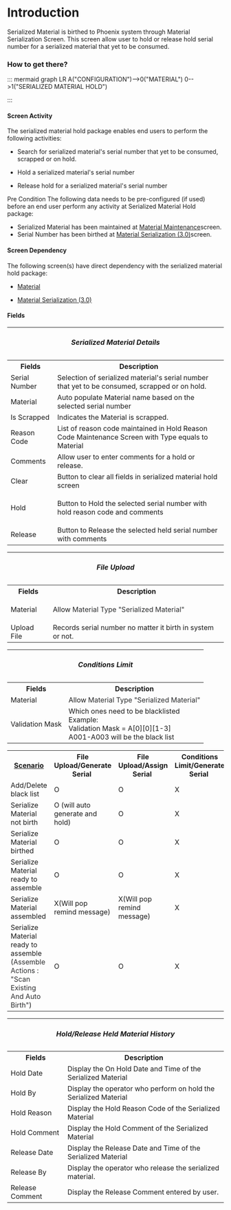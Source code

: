 # Introduction

Serialized Material is birthed to Phoenix system through Material Serialization Screen. This screen allow user to hold or release hold serial number for a serialized material that yet to be consumed.


### How to get there?



::: mermaid
graph LR
A("CONFIGURATION")-->0("MATERIAL")
0-->1("SERIALIZED MATERIAL HOLD")

:::


#### Screen Activity


The serialized material hold package enables end users to perform the following activities:

- Search for serialized material's serial number that yet to be consumed, scrapped or on hold.

- Hold a serialized material's serial number

- Release hold for a serialized material's serial number

Pre Condition
The following data needs to be pre-configured (if used) before an end user perform any activity at Serialized Material Hold package: 

- Serialized Material has been maintained at
[Material Maintenance](/iFactory-JGP-MES/iFactory-JGP-MES-Home/iFactory-JGP-MS/CONTENT/Product/Material.md)screen.
- Serial Number has been birthed at
[Material Serialization (3.0)](/iFactory-JGP-MES/iFactory-JGP-MES-Home/iFactory-JGP-MS/CONTENT/Product/Material/Material-Serialization-(3.0).md)screen. 

#### Screen Dependency


The following screen(s) have direct dependency with the serialized material hold package:

- [Material](/iFactory-JGP-MES/iFactory-JGP-MES-Home/iFactory-JGP-MS/CONTENT/Product/Material.md)

- [Material Serialization (3.0)](/iFactory-JGP-MES/iFactory-JGP-MES-Home/iFactory-JGP-MS/CONTENT/Product/Material/Material-Serialization-(3.0).md)


#### Fields


<table class="wrapped confluenceTable"><colgroup><col /><col /></colgroup><tbody><tr><td colspan="2" class="confluenceTd"><h5 style="text-align: center;" id="SerializedMaterialHold-SerializedMaterialDetails"><strong>Serialized Material Details</strong></h5></td></tr><tr><th class="confluenceTh">Fields</th><th class="confluenceTh">Description</th></tr><tr><td class="confluenceTd">Serial Number</td><td class="confluenceTd">Selection of serialized material's serial number that yet to be consumed, scrapped or on hold.</td></tr><tr><td class="confluenceTd">Material</td><td class="confluenceTd">Auto populate Material name based on the selected serial number</td></tr><tr><td class="confluenceTd">Is Scrapped</td><td class="confluenceTd">Indicates the Material is scrapped.</td></tr><tr><td colspan="1" class="confluenceTd">Reason Code</td><td colspan="1" class="confluenceTd">List of reason code maintained in Hold Reason Code Maintenance Screen with Type equals to Material</td></tr><tr><td colspan="1" class="confluenceTd">Comments</td><td colspan="1" class="confluenceTd">Allow user to enter comments for a hold or release.</td></tr><tr><td colspan="1" class="confluenceTd">Clear</td><td colspan="1" class="confluenceTd">Button to clear all fields in serialized material hold screen</td></tr><tr><td colspan="1" class="confluenceTd">Hold</td><td colspan="1" class="confluenceTd"><p>Button to Hold the selected serial number with hold reason code and comments</p></td></tr><tr><td colspan="1" class="confluenceTd">Release</td><td colspan="1" class="confluenceTd">Button to Release the selected held serial number with comments</td></tr></tbody></table>

<table class="wrapped confluenceTable"><colgroup><col /><col /></colgroup><tbody><tr><td colspan="2" class="confluenceTd"><h5 style="text-align: center;" id="SerializedMaterialHold-FileUpload"><strong>File Upload</strong></h5></td></tr><tr><th class="confluenceTh">Fields</th><th class="confluenceTh">Description</th></tr><tr><td class="confluenceTd">Material</td><td class="confluenceTd"><p>Allow <span style="color: rgb(45,46,47);letter-spacing: 0.0px;">Material Type "Serialized Material"</span></p></td></tr><tr><td class="confluenceTd">Upload File</td><td class="confluenceTd">Records serial number no matter it birth in system or not.</td></tr></tbody></table>

<table class="wrapped confluenceTable"><colgroup><col /><col /></colgroup><tbody><tr><td colspan="2" class="confluenceTd"><h5 style="text-align: center;" id="SerializedMaterialHold-ConditionsLimit"><strong>Conditions Limit</strong></h5></td></tr><tr><th class="confluenceTh">Fields</th><th class="confluenceTh">Description</th></tr><tr><td class="confluenceTd">Material</td><td class="confluenceTd">Allow <span style="color: rgb(45,46,47);">Material Type "Serialized Material"</span></td></tr><tr><td class="confluenceTd">Validation Mask</td><td class="confluenceTd">Which ones need to be blacklisted<br />Example: <br />Validation Mask = A[0][0][1-3]<br />A001-A003 will be the black list</td></tr></tbody></table>





<table class="wrapped confluenceTable"><colgroup><col /><col /><col /><col /><col /></colgroup><tbody><tr><th class="confluenceTh"><strong><u>Scenario</u></strong></th><th class="confluenceTh">File Upload/Generate Serial </th><th class="confluenceTh">File Upload/Assign Serial </th><th class="confluenceTh">Conditions Limit/Generate Serial </th><th class="confluenceTh">Conditions Limit/Assign Serial </th></tr><tr><td class="confluenceTd">Add/Delete black list</td><td class="confluenceTd">O</td><td class="confluenceTd">O</td><td class="confluenceTd">X</td><td class="confluenceTd">O</td></tr><tr><td class="confluenceTd"><span>Serialize Material not birth</span></td><td class="confluenceTd">O (will auto generate and hold)</td><td class="confluenceTd">O</td><td class="confluenceTd">X</td><td class="confluenceTd">O</td></tr><tr><td class="confluenceTd"><span>Serialize Material birthed</span></td><td class="confluenceTd">O</td><td class="confluenceTd">O</td><td class="confluenceTd">X</td><td class="confluenceTd">X</td></tr><tr><td class="confluenceTd"><span>Serialize Material ready to assemble</span></td><td class="confluenceTd">O</td><td class="confluenceTd">O</td><td class="confluenceTd">X</td><td class="confluenceTd">O</td></tr><tr><td class="confluenceTd"><span>Serialize Material assembled</span></td><td class="confluenceTd">X(Will pop remind message)</td><td class="confluenceTd">X(Will pop remind message)</td><td class="confluenceTd">X</td><td class="confluenceTd">X</td></tr><tr><td class="confluenceTd"><span>Serialize Material ready to assemble<br />(<span style="color: rgb(45,46,47);">Assemble Actions : "Scan Existing And Auto Birth"</span>)</span></td><td class="confluenceTd">O</td><td class="confluenceTd">O</td><td class="confluenceTd">X</td><td class="confluenceTd">O</td></tr></tbody></table>



<table class="wrapped confluenceTable"><colgroup><col /><col /></colgroup><tbody><tr><td colspan="2" class="confluenceTd"><h5 style="text-align: center;" id="SerializedMaterialHold-Hold/ReleaseHeldMaterialHistory">Hold/Release Held Material History</h5></td></tr><tr><th class="confluenceTh">Fields</th><th class="confluenceTh"><strong>Description</strong></th></tr><tr><td class="confluenceTd">Hold Date</td><td class="confluenceTd">Display the On Hold Date and Time of the Serialized Material</td></tr><tr><td class="confluenceTd">Hold By</td><td class="confluenceTd">Display the operator who perform on hold the Serialized Material</td></tr><tr><td class="confluenceTd">Hold Reason</td><td class="confluenceTd">Display the Hold Reason Code of the Serialized Material</td></tr><tr><td colspan="1" class="confluenceTd">Hold Comment</td><td colspan="1" class="confluenceTd">Display the Hold Comment of the Serialized Material</td></tr><tr><td colspan="1" class="confluenceTd">Release Date</td><td colspan="1" class="confluenceTd">Display the Release Date and Time of the Serialized Material</td></tr><tr><td colspan="1" class="confluenceTd">Release By</td><td colspan="1" class="confluenceTd">Display the operator who release the serialized material.</td></tr><tr><td colspan="1" class="confluenceTd">Release Comment</td><td colspan="1" class="confluenceTd">Display the Release Comment entered by user.</td></tr></tbody></table>


